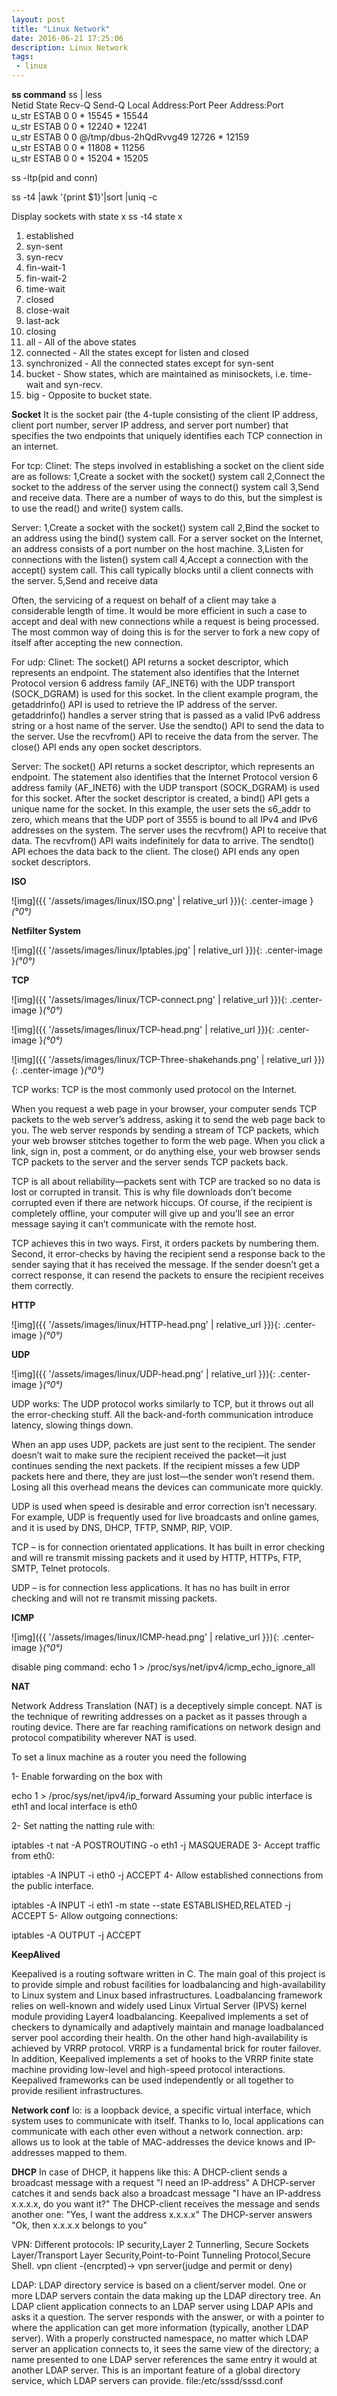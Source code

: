 ```yaml
---
layout: post
title: "Linux Network"
date: 2016-06-21 17:25:06
description: Linux Network
tags: 
 - linux
---
```


**ss command**
ss | less  
Netid  State      Recv-Q Send-Q   Local Address:Port       Peer Address:Port   
u_str  ESTAB      0      0                    * 15545                 * 15544  
u_str  ESTAB      0      0                    * 12240                 * 12241  
u_str  ESTAB      0      0      @/tmp/dbus-2hQdRvvg49 12726                 * 12159  
u_str  ESTAB      0      0                    * 11808                 * 11256  
u_str  ESTAB      0      0                    * 15204                 * 15205 

ss -ltp(pid and conn)

ss -t4 |awk '{print $1}'|sort |uniq -c

Display sockets with state x 
ss -t4 state x  
1. established
2. syn-sent
3. syn-recv
4. fin-wait-1
5. fin-wait-2
6. time-wait
7. closed
8. close-wait
9. last-ack
10. closing
11. all - All of the above states
12. connected - All the states except for listen and closed
13. synchronized - All the connected states except for syn-sent
14. bucket - Show states, which are maintained as minisockets, i.e. time-wait and syn-recv.
15. big - Opposite to bucket state.


**Socket**
It is the socket pair (the 4-tuple consisting of the client IP address, client port number, server IP address, and server port number) that specifies the two endpoints that uniquely identifies each TCP connection in an internet. 


For tcp:
Clinet:
The steps involved in establishing a socket on the client side are as follows:
1,Create a socket with the socket() system call
2,Connect the socket to the address of the server using the connect() system call
3,Send and receive data. There are a number of ways to do this, but the simplest is to use the read() and write() system calls.

Server:
1,Create a socket with the socket() system call
2,Bind the socket to an address using the bind() system call. For a server socket on the Internet, an address consists of a port number on the host machine.
3,Listen for connections with the listen() system call
4,Accept a connection with the accept() system call. This call typically blocks until a client connects with the server.
5,Send and receive data

Often, the servicing of a request on behalf of a client may take a considerable length of time. It would be more efficient in such a case to accept and deal with new connections while a request is being processed. The most common way of doing this is for the server to fork a new copy of itself after accepting the new connection.

For udp:
Clinet:
The socket() API returns a socket descriptor, which represents an endpoint. The statement also identifies that the Internet Protocol version 6 address family (AF_INET6) with the UDP transport (SOCK_DGRAM) is used for this socket.
In the client example program, the getaddrinfo() API is used to retrieve the IP address of the server. getaddrinfo() handles a server string that is passed as a valid IPv6 address string or a host name of the server.
Use the sendto() API to send the data to the server.
Use the recvfrom() API to receive the data from the server.
The close() API ends any open socket descriptors.

Server:
The socket() API returns a socket descriptor, which represents an endpoint. The statement also identifies that the Internet Protocol version 6 address family (AF_INET6) with the UDP transport (SOCK_DGRAM) is used for this socket.
After the socket descriptor is created, a bind() API gets a unique name for the socket. In this example, the user sets the s6_addr to zero, which means that the UDP port of 3555 is bound to all IPv4 and IPv6 addresses on the system.
The server uses the recvfrom() API to receive that data. The recvfrom() API waits indefinitely for data to arrive.
The sendto() API echoes the data back to the client.
The close() API ends any open socket descriptors.

**ISO**

![img]({{ '/assets/images/linux/ISO.png' | relative_url }}){: .center-image }*(°0°)*


**Netfilter System**

![img]({{ '/assets/images/linux/Iptables.jpg' | relative_url }}){: .center-image }*(°0°)*

**TCP**

![img]({{ '/assets/images/linux/TCP-connect.png' | relative_url }}){: .center-image }*(°0°)*

![img]({{ '/assets/images/linux/TCP-head.png' | relative_url }}){: .center-image }*(°0°)*

![img]({{ '/assets/images/linux/TCP-Three-shakehands.png' | relative_url }}){: .center-image }*(°0°)*

TCP works:
TCP is the most commonly used protocol on the Internet.

When you request a web page in your browser, your computer sends TCP packets to the web server’s address, asking it to send the web page back to you. The web server responds by sending a stream of TCP packets, which your web browser stitches together to form the web page. When you click a link, sign in, post a comment, or do anything else, your web browser sends TCP packets to the server and the server sends TCP packets back.

TCP is all about reliability—packets sent with TCP are tracked so no data is lost or corrupted in transit. This is why file downloads don’t become corrupted even if there are network hiccups. Of course, if the recipient is completely offline, your computer will give up and you’ll see an error message saying it can’t communicate with the remote host.

TCP achieves this in two ways. First, it orders packets by numbering them. Second, it error-checks by having the recipient send a response back to the sender saying that it has received the message. If the sender doesn’t get a correct response, it can resend the packets to ensure the recipient receives them correctly.

**HTTP**

![img]({{ '/assets/images/linux/HTTP-head.png' | relative_url }}){: .center-image }*(°0°)*

**UDP**

![img]({{ '/assets/images/linux/UDP-head.png' | relative_url }}){: .center-image }*(°0°)*

UDP works: The UDP protocol works similarly to TCP, but it throws out all the error-checking stuff. All the back-and-forth communication introduce latency, slowing things down.

When an app uses UDP, packets are just sent to the recipient. The sender doesn’t wait to make sure the recipient received the packet—it just continues sending the next packets. If the recipient misses a few UDP packets here and there, they are just lost—the sender won’t resend them. Losing all this overhead means the devices can communicate more quickly.

UDP is used when speed is desirable and error correction isn’t necessary. For example, UDP is frequently used for live broadcasts and online games, and it is used by DNS, DHCP, TFTP, SNMP, RIP, VOIP.

TCP – is for connection orientated applications. It has built in error checking and will re transmit missing packets and it used by HTTP, HTTPs, FTP, SMTP, Telnet protocols.

UDP – is for connection less applications. It has no has built in error checking and will not re transmit missing packets.

**ICMP**

![img]({{ '/assets/images/linux/ICMP-head.png' | relative_url }}){: .center-image }*(°0°)*

disable ping command: echo 1 > /proc/sys/net/ipv4/icmp_echo_ignore_all

**NAT**

Network Address Translation (NAT) is a deceptively simple concept. NAT is the technique of rewriting addresses on a packet as it passes through a routing device. There are far reaching ramifications on network design and protocol compatibility wherever NAT is used.

To set a linux machine as a router you need the following

1- Enable forwarding on the box with

echo 1 > /proc/sys/net/ipv4/ip_forward
Assuming your public interface is eth1 and local interface is eth0

2- Set natting the natting rule with:

iptables -t nat -A POSTROUTING -o eth1 -j MASQUERADE
3- Accept traffic from eth0:

iptables -A INPUT -i eth0 -j ACCEPT
4- Allow established connections from the public interface.

iptables -A INPUT -i eth1 -m state --state ESTABLISHED,RELATED -j ACCEPT
5- Allow outgoing connections:

iptables -A OUTPUT -j ACCEPT

**KeepAlived**

Keepalived is a routing software written in C. The main goal of this project is to provide simple and robust facilities for loadbalancing and high-availability to Linux system and Linux based infrastructures. Loadbalancing framework relies on well-known and widely used Linux Virtual Server (IPVS) kernel module providing Layer4 loadbalancing. Keepalived implements a set of checkers to dynamically and adaptively maintain and manage loadbalanced server pool according their health. On the other hand high-availability is achieved by VRRP protocol. VRRP is a fundamental brick for router failover. In addition, Keepalived implements a set of hooks to the VRRP finite state machine providing low-level and high-speed protocol interactions. Keepalived frameworks can be used independently or all together to provide resilient infrastructures.


**Network conf**
lo: is a loopback device, a specific virtual interface, which system uses to communicate with itself. Thanks to lo, local applications can communicate with each other even without a network connection.
arp: allows us to look at the table of MAC-addresses the device knows and IP-addresses mapped to them.

**DHCP**
In case of DHCP, it happens like this:
A DHCP-client sends a broadcast message with a request "I need an IP-address"
A DHCP-server catches it and sends back also a broadcast message "I have an IP-address x.x.x.x, do you want it?"
The DHCP-client receives the message and sends another one: "Yes, I want the address x.x.x.x"
The DHCP-server answers "Ok, then x.x.x.x belongs to you"

VPN:
Different protocols: IP security,Layer 2 Tunnerling, Secure Sockets Layer/Transport Layer Security,Point-to-Point Tunneling Protocol,Secure Shell.
vpn client -(encrpted)-> vpn server(judge and permit or deny)

LDAP:
LDAP directory service is based on a client/server model. One or more LDAP servers contain the data making up the LDAP directory tree. An LDAP client application connects to an LDAP server using LDAP APIs and asks it a question. The server responds with the answer, or with a pointer to where the application can get more information (typically, another LDAP server). With a properly constructed namespace, no matter which LDAP server an application connects to, it sees the same view of the directory; a name presented to one LDAP server references the same entry it would at another LDAP server. This is an important feature of a global directory service, which LDAP servers can provide.
file:/etc/sssd/sssd.conf 
